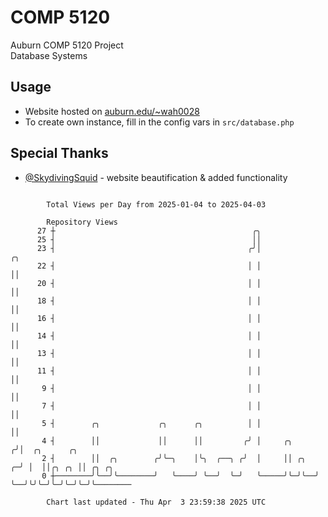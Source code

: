 # COMP 5120
Auburn COMP 5120 Project  
Database Systems

## Usage
- Website hosted on [auburn.edu/~wah0028](https://webhome.auburn.edu/~wah0028/)
- To create own instance, fill in the config vars in `src/database.php`

## Special Thanks
- [@SkydivingSquid](https://github.com/SkydivingSquid) - website beautification & added functionality

```

        Total Views per Day from 2025-01-04 to 2025-04-03

        Repository Views
      27 ┼                                            ╭╮
      25 ┤                                            ││
      23 ┤                                           ╭╯│               ╭╮
      22 ┤                                           │ │               ││
      20 ┤                                           │ │               ││
      18 ┤                                           │ │               ││
      16 ┤                                           │ │               ││
      14 ┤                                           │ │               ││
      13 ┤                                           │ │               ││
      11 ┤                                           │ │               ││
       9 ┤                                           │ │               ││
       7 ┤                                           │ │               ││
       5 ┤        ╭╮             ╭╮      ╭╮          │ │               ││
       4 ┤        ││             ││      ││         ╭╯ │     ╭╮       ╭╯│  ╭╮      ╭╮
       2 ┤        ││  ╭╮        ╭╯╰─╮    │╰╮  ╭──╮ ╭╯  │     ││ ╭╮  ╭─╯ │  ││╭╮ ╭╮ ││ ╭╮ ╭╮
       0 ┼────────╯╰──╯╰────────╯   ╰────╯ ╰──╯  ╰─╯   ╰─────╯╰─╯╰──╯   ╰──╯╰╯╰─╯╰─╯╰─╯╰─╯╰────────

        Chart last updated - Thu Apr  3 23:59:38 2025 UTC
        
```
